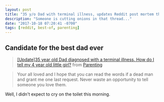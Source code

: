 ```yaml
---
layout: post
title: "35 y/o Dad with terminal illness, updates Reddit post mortem through ex"
description: "Someone is cutting onions in that thread..."
date: "2017-10-18 07:20:41 -0700"
tags: [reddit, best-of, parenting]
---
```


## Candidate for the best dad ever

<blockquote class="reddit-card" data-card-created="1508336290"><a href="https://www.reddit.com/r/Parenting/comments/76x0q4/update35_year_old_dad_diagnosed_with_a_terminal/?ref=share&ref_source=embed">[Update]35 year old Dad diagnosed with a terminal illness. How do I tell my 4 year old little girl?</a> from <a href="http://www.reddit.com/r/Parenting">Parenting</a></blockquote>
<script async src="//embed.redditmedia.com/widgets/platform.js" charset="UTF-8"></script>

> Your all loved and I hope that you can read the words if a dead man and grant me one last request. Never waste an opportunity to tell someone you love them.

Well, I didn't expect to cry on the toilet this morning.
